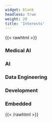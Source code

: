 ```yaml
---
widget: blank
headless: true
weight: 20
title: 'Interests'
---
```


{{< rawhtml >}}
<div class="features-grid">
  <div class="feature-item"><i class="fas fa-heartbeat"></i><h3>Medical AI</h3></div>
  <div class="feature-item"><i class="fas fa-robot"></i><h3>AI</h3></div>
  <div class="feature-item"><i class="fas fa-database"></i><h3>Data Engineering</h3></div>
  <div class="feature-item"><i class="fas fa-code"></i><h3>Development</h3></div>
  <div class="feature-item"><i class="fas fa-microchip"></i><h3>Embedded</h3></div>
</div>
{{< /rawhtml >}}

